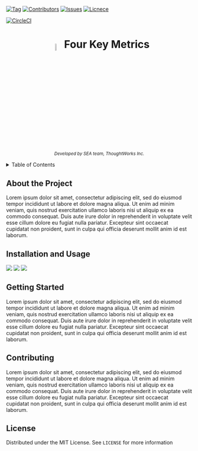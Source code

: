 <!-- PROJECT SHIELDS -->
[![Tag](https://img.shields.io/github/v/tag/four-keys/four-key-metrics.svg?style=flat-square)](https://github.com/four-keys/four-key-metrics/tags)
[![Contributors](https://img.shields.io/github/contributors/four-keys/four-key-metrics.svg?style=flat-square)](https://github.com/four-keys/four-key-metrics/graphs/contributors)
[![Issues](https://img.shields.io/github/issues-raw/four-keys/four-key-metrics.svg?style=flat-square)](https://github.com/four-keys/four-key-metrics/issues)
[![Licnece](https://img.shields.io/github/license/four-keys/four-key-metrics.svg?style=flat-square)](https://github.com/four-keys/four-key-metrics/blob/main/LICENSE.txt)

[![CircleCI](https://circleci.com/gh/four-keys/four-key-metrics.svg?style=shield&circle-token=b34a27ea76a1d28d669eba1e36b0e2cbc6f6e5f8)](https://app.circleci.com/pipelines/github/four-keys/four-key-metrics)


<!-- PROJECT TITLE -->
<h1 align="center">
  <sub>
  <img  src="https://i.loli.net/2021/02/10/r4ZClmDFd5OEfAY.png"
        height=7%
        width=7%>
  </sub>
  Four Key Metrics
</h1>
<p align="center">
<sup>
     <i> Developed by SEA team, ThoughtWorks Inc.</i>
</sup>
<br>
</p>


<!-- TABLE OF CONTENTS -->
<details>
  <summary>Table of Contents</summary>
  <ul>
    <li><a href="#about-the-project">About the Project</a></li>
    <li><a href="#installation-and-usage">Installation and Usage</a></li>
    <li><a href="#getting-started">Getting Started</a></li>
    <li><a href="#contributing">Contributing</a></li>
    <li><a href="#license">License</a></li>
  </ul>
</details>


<!-- ABOUT THE PROJECT -->
## About the Project
Lorem ipsum dolor sit amet, consectetur adipiscing elit, sed do eiusmod tempor incididunt ut labore et dolore magna aliqua. Ut enim ad minim veniam, quis nostrud exercitation ullamco laboris nisi ut aliquip ex ea commodo consequat. Duis aute irure dolor in reprehenderit in voluptate velit esse cillum dolore eu fugiat nulla pariatur. Excepteur sint occaecat cupidatat non proident, sunt in culpa qui officia deserunt mollit anim id est laborum.

<!-- INSTALLATION AND USAGE -->
## Installation and Usage
<img src="https://i.loli.net/2021/03/18/qS12tGAP6J3BO7s.png" >

<img src="https://i.loli.net/2021/03/18/5UVLrShvBGpwtkI.png" >

<img src="https://i.loli.net/2021/03/18/HntUEbz2cD4kNBu.png" >


<!-- GETTING STARTED -->
## Getting Started
Lorem ipsum dolor sit amet, consectetur adipiscing elit, sed do eiusmod tempor incididunt ut labore et dolore magna aliqua. Ut enim ad minim veniam, quis nostrud exercitation ullamco laboris nisi ut aliquip ex ea commodo consequat. Duis aute irure dolor in reprehenderit in voluptate velit esse cillum dolore eu fugiat nulla pariatur. Excepteur sint occaecat cupidatat non proident, sunt in culpa qui officia deserunt mollit anim id est laborum.

<!-- CONTRIBUTING -->
## Contributing
Lorem ipsum dolor sit amet, consectetur adipiscing elit, sed do eiusmod tempor incididunt ut labore et dolore magna aliqua. Ut enim ad minim veniam, quis nostrud exercitation ullamco laboris nisi ut aliquip ex ea commodo consequat. Duis aute irure dolor in reprehenderit in voluptate velit esse cillum dolore eu fugiat nulla pariatur. Excepteur sint occaecat cupidatat non proident, sunt in culpa qui officia deserunt mollit anim id est laborum.

<!-- LICENSE -->
## License
Distributed under the MIT License. See `LICENSE` for more information

